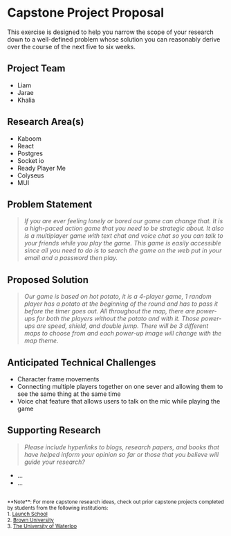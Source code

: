# Capstone Project Proposal

This exercise is designed to help you narrow the scope of your research down to a well-defined problem whose solution you can reasonably derive over the course of the next five to six weeks. 


## Project Team
* Liam
* Jarae
* Khalia
  
## Research Area(s)
* Kaboom
* React
* Postgres
* Socket io 
* Ready Player Me
* Colyseus
* MUI

## Problem Statement
>_If you are ever feeling lonely or bored our game can change that. It is a high-paced action game that you need to be strategic about.  It also is a multiplayer game with text chat and voice chat so you can talk to your friends while you play the game. This game is easily accessible since all you need to do is to search the game on the web put in your email and a password then play._

## Proposed Solution
> _Our game is based on hot potato, it is a 4-player game, 1 random player has a potato at the beginning of the round and has to pass it before the timer goes out. All throughout the map, there are power-ups for both the players without the potato and with it. Those power-ups are speed, shield, and double jump. There will be 3 different maps to choose from and each power-up image will change with the map theme._

## Anticipated Technical Challenges
* Character frame movements
* Connecting multiple players together on one sever and allowing them to see the same thing at the same time 
* Voice chat feature that allows users to talk on the mic while playing the game


## Supporting Research
> _Please include hyperlinks to blogs, research papers, and books that have helped inform your opinion so far or those that you believe will guide your research?_
* ...
* ...

##
<sup>
  **Note**: For more capstone research ideas, check out prior capstone projects completed by students from the following institutions:
  <br />
  1. <a href="https://launchschool.com/capstone#capstone-projects">Launch School</a>
  <br />
  2. <a href="https://cs.brown.edu/research/pubs/theses/capstones/">Brown University</a>
  <br />
  3. <a href="https://uwaterloo.ca/capstone-design/2017-software-capstone-design-projects">The University of Waterloo</a>
